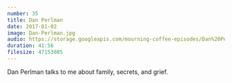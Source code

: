 ```yaml
---
number: 35
title: Dan Perlman
date: 2017-01-02
image: Dan-Perlman.jpg
audio: https://storage.googleapis.com/mourning-coffee-episodes/Dan%20Perlman.mp3
duration: 41:56
filesize: 47153085
---
```


Dan Perlman talks to me about family, secrets, and grief.
